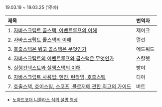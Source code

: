 19.03.19 ~ 19.03.25 (1주차)

| 제목                                                                                                                                                                                                                                                                                                                                                                                                                                                                                                                                                                                                            | 번역자   |
| :-------------------------------------------------------------------------------------------------------------------------------------------------------------------------------------------------------------------------------------------------------------------------------------------------------------------------------------------------------------------------------------------------------------------------------------------------------------------------------------------------------------------------------------------------------------------------------------------------------------- | :------- |
| 1. [자바스크립트 콜스택, 이벤트루프의 이해](https://github.com/Lee-hyuna/33-js-concepts-kr/wiki/yongkwan-01)                                                                                                                                                                                                                                                                                                                                                                                                                                                                                                    | 제이크   |
| 2. [자바스크립트 콜스택의 이해](https://github.com/Lee-hyuna/33-js-concepts-kr/wiki/%E1%84%8C%E1%85%A1%E1%84%87%E1%85%A1%E1%84%89%E1%85%B3%E1%84%8F%E1%85%B3%E1%84%85%E1%85%B5%E1%86%B8%E1%84%90%E1%85%B3_%E1%84%8F%E1%85%A9%E1%86%AF%E1%84%89%E1%85%B3%E1%84%90%E1%85%A2%E1%86%A8%E1%84%8B%E1%85%B4_%E1%84%8B%E1%85%B5%E1%84%92%E1%85%A2)                                                                                                                                                                                                                                                                      | 멀린     |
| 3. [호출스택은 뭐고 콜스택은 무엇인가](<https://github.com/Lee-hyuna/33-js-concepts-kr/wiki/Javascript---%E1%84%89%E1%85%B5%E1%86%AF%E1%84%92%E1%85%A2%E1%86%BC-%E1%84%8F%E1%85%A5%E1%86%AB%E1%84%90%E1%85%A6%E1%86%A8%E1%84%89%E1%85%B3%E1%84%90%E1%85%B3(Context)%E1%84%85%E1%85%A1%E1%86%AB-%E1%84%86%E1%85%AE%E1%84%8B%E1%85%A5%E1%86%BA%E1%84%8B%E1%85%B5%E1%86%AB%E1%84%80%E1%85%A1%3F--%E1%84%8F%E1%85%A9%E1%86%AF-%E1%84%89%E1%85%B3%E1%84%90%E1%85%A2%E1%86%A8(Call-Stack)%E1%84%8B%E1%85%B3%E1%86%AB-%E1%84%86%E1%85%AE%E1%84%8B%E1%85%A5%E1%86%BA%E1%84%8B%E1%85%B5%E1%86%AB%E1%84%80%E1%85%A1%3F>)  | 에드워드 |
| 4. [자바스크립트의 이벤트루프와 콜스택은 무엇인가](https://github.com/Lee-hyuna/33-js-concepts-kr/wiki/%E1%84%8B%E1%85%B5%E1%84%87%E1%85%A6%E1%86%AB%E1%84%90%E1%85%B3%E1%84%85%E1%85%AE%E1%84%91%E1%85%B3-%E1%84%8F%E1%85%A9%E1%86%AF%E1%84%89%E1%85%B3%E1%84%90%E1%85%A2%E1%86%A8%E1%84%8B%E1%85%B5-%E1%84%86%E1%85%AE%E1%84%8B%E1%85%A5%E1%86%BA%E1%84%8B%E1%85%B5%E1%86%AB%E1%84%80%E1%85%A1)                                                                                                                                                                                                               | 스칼렛   |
| 5. [실행컨텍스트와 실행스택의 이해](https://github.com/Lee-hyuna/33-js-concepts-kr/wiki/JavaScript%E1%84%8B%E1%85%A6%E1%84%89%E1%85%A5-%E1%84%89%E1%85%B5%E1%86%AF%E1%84%92%E1%85%A2%E1%86%BC-%E1%84%8F%E1%85%A5%E1%86%AB%E1%84%90%E1%85%A6%E1%86%A8%E1%84%89%E1%85%B3%E1%84%90%E1%85%B3-%E1%84%86%E1%85%B5%E1%86%BE-%E1%84%89%E1%85%B5%E1%86%AF%E1%84%92%E1%85%A2%E1%86%BC-%E1%84%89%E1%85%B3%E1%84%90%E1%85%A2%E1%86%A8-%E1%84%8B%E1%85%B5%E1%84%92%E1%85%A2)                                                                                                                                                 | 빵야     |
| 6. [자바스크립트 사용법: 엔진, 런타임, 호출스택](https://github.com/Lee-hyuna/33-js-concepts-kr/wiki/%E1%84%8C%E1%85%A1%E1%84%87%E1%85%A1%E1%84%89%E1%85%B3%E1%84%8F%E1%85%B3%E1%84%85%E1%85%B5%E1%86%B8%E1%84%90%E1%85%B3-%E1%84%89%E1%85%A1%E1%84%8B%E1%85%AD%E1%86%BC%E1%84%87%E1%85%A5%E1%86%B8---%E1%84%8B%E1%85%A6%E1%86%AB%E1%84%8C%E1%85%B5%E1%86%AB,-%E1%84%85%E1%85%A5%E1%86%AB%E1%84%90%E1%85%A1%E1%84%8B%E1%85%B5%E1%86%B7,-%E1%84%92%E1%85%A9%E1%84%8E%E1%85%AE%E1%86%AF%E1%84%89%E1%85%B3%E1%84%90%E1%85%A2%E1%86%A8)                                                                             | 디아     |
| 7. [호출스택, 호이스팅, 스코프, 클로저에 관한 최고의 가이드](https://github.com/Lee-hyuna/33-js-concepts-kr/wiki/%E1%84%92%E1%85%A9%E1%84%8E%E1%85%AE%E1%86%AF%E1%84%89%E1%85%B3%E1%84%90%E1%85%A2%E1%86%A8,-%E1%84%92%E1%85%A9%E1%84%8B%E1%85%B5%E1%84%89%E1%85%B3%E1%84%90%E1%85%B5%E1%86%BC,-%E1%84%89%E1%85%B3%E1%84%8F%E1%85%A9%E1%84%91%E1%85%B3,-%E1%84%8F%E1%85%B3%E1%86%AF%E1%84%85%E1%85%A9%E1%84%8C%E1%85%A5%E1%84%8B%E1%85%A6-%E1%84%80%E1%85%AA%E1%86%AB%E1%84%92%E1%85%A1%E1%86%AB-%E1%84%8E%E1%85%AC%E1%84%80%E1%85%A9%E1%84%8B%E1%85%B4-%E1%84%80%E1%85%A1%E1%84%8B%E1%85%B5%E1%84%83%E1%85%B3) | 버트     |

- [노마드코더 니콜라스 식의 설명 영상](https://www.youtube.com/watch?v=QkFkFqg-J04)
